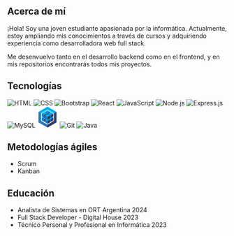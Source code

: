 ## Acerca de mí

¡Hola! Soy una joven estudiante apasionada por la informática. Actualmente, estoy ampliando mis conocimientos a través de cursos y adquiriendo experiencia como desarrolladora web full stack.

Me desenvuelvo tanto en el desarrollo backend como en el frontend, y en mis repositorios encontrarás todos mis proyectos.

## Tecnologías

 
 ![HTML](https://img.icons8.com/color/48/000000/html-5--v1.png) 
 ![CSS](https://img.icons8.com/color/48/000000/css3.png)
 ![Bootstrap](https://img.icons8.com/color/48/000000/bootstrap.png) 
 ![React](https://img.icons8.com/ultraviolet/48/000000/react--v1.png) 
 ![JavaScript](https://img.icons8.com/color/48/000000/javascript--v1.png) 
 ![Node.js](https://img.icons8.com/color/48/000000/nodejs.png) 
 ![Express.js](https://img.icons8.com/color/48/000000/express.png) 
 ![MySQL](https://img.icons8.com/fluency/48/000000/mysql-logo.png) 
 ![Sequelize](https://github.com/FlorAmado/FlorAmado/blob/main/images/sequelize.png)
 ![Git](https://img.icons8.com/color/48/000000/git.png)
 ![Java](https://img.icons8.com/color/48/000000/java-coffee-cup-logo--v1.png) 

## Metodologías ágiles

- Scrum
- Kanban

## Educación

- Analista de Sistemas en ORT Argentina 2024
- Full Stack Developer - Digital House 2023
- Técnico Personal y Profesional en Informática 2023


